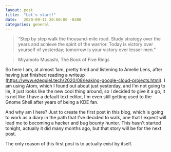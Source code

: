 ```yaml
---
layout: post
title:  "Let's start!"
date:   2020-09-11 20:00:00 -0300
categories: general
---
```

>“Step by step walk the thousand-mile road. Study strategy over the years and achieve the spirit of the warrior. Today is victory over yourself of yesterday; tomorrow is your victory over lesser men.”

>Miyamoto Musashi, The Book of Five Rings


So here I am, at almost 1am, pretty tired and listening to Amelie Lens, after having just finished reading a writeup (https://www.ezequiel.tech/2020/08/leaking-google-cloud-projects.html). I am using Atom, which I found out about just yesterday, and I'm not going to lie, it just looks like the new cool thing around, so I decided to give it a go, it is not like I have a default text editor, I'm even still getting used to the Gnome Shell after years of being a KDE fan.

And why am I here? Just to create the first post in this blog, which is going to work as a diary in the path that I've decided to walk, one that I expect will lead me to becoming a hacker and bug bounty hunter. This hasn't started tonight, actually it did many months ago, but that story will be for the next post.

The only reason of this first post is to actually exist by itself.
